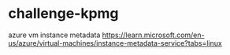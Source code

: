 # challenge-kpmg


azure vm instance metadata
https://learn.microsoft.com/en-us/azure/virtual-machines/instance-metadata-service?tabs=linux
